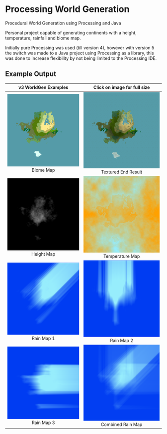 # Processing World Generation
Procedural World Generation using Processing and Java

Personal project capable of generating continents with a height, temperature, rainfall and biome map. 

Initially pure Processing was used (till version 4), however with version 5 the switch was made to a Java project using Processing as a library, this was done to increase flexibility by not being limited to the Processing IDE. 

## Example Output

| v3 WorldGen Examples  | Click on image for full size |
| :---: | :---: |
| <a href="images/v3_biome_map.png"><img src="images/v3_biome_map.png" style="width: 100%;" /></a><br />Biome Map | <a href="images/v3_textured_end_result.png"><img src="images/v3_textured_end_result.png" style="width: 100%;" /></a><br />Textured End Result |
| <a href="images/v3_height_map.png"><img src="images/v3_height_map.png"  style="width: 100%" /></a><br />Height Map | <a href="images/v3_temperature_map.png"><img src="images/v3_temperature_map.png"  style="width: 100%" /></a><br />Temperature Map |
| <a href="images/v3_rain_map1.png"><img src="images/v3_rain_map1.png"  style="width: 100%" /></a><br />Rain Map 1 | <a href="images/v3_rain_map2.png"><img src="images/v3_rain_map2.png"  style="width: 100%" /></a><br />Rain Map 2 |
| <a href="images/v3_rain_map3.png"><img src="images/v3_rain_map3.png"  style="width: 100%" /></a><br />Rain Map 3 | <a href="images/v3_combined_rain_map.png"><img src="images/v3_combined_rain_map.png"  style="width: 100%" /></a><br />Combined Rain Map |
